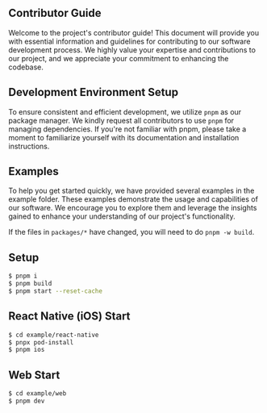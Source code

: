 ## Contributor Guide

Welcome to the project's contributor guide! This document will provide you with essential information and guidelines for contributing to our software development process. We highly value your expertise and contributions to our project, and we appreciate your commitment to enhancing the codebase.

## Development Environment Setup

To ensure consistent and efficient development, we utilize `pnpm` as our package manager. We kindly request all contributors to use `pnpm` for managing dependencies. If you're not familiar with pnpm, please take a moment to familiarize yourself with its documentation and installation instructions.

## Examples

To help you get started quickly, we have provided several examples in the example folder. These examples demonstrate the usage and capabilities of our software. We encourage you to explore them and leverage the insights gained to enhance your understanding of our project's functionality.

If the files in `packages/*` have changed, you will need to do `pnpm -w build`.

## Setup

```sh
$ pnpm i
$ pnpm build
$ pnpm start --reset-cache
```

## React Native (iOS) Start

```sh
$ cd example/react-native
$ pnpx pod-install
$ pnpm ios
```

## Web Start

```sh
$ cd example/web
$ pnpm dev
```

